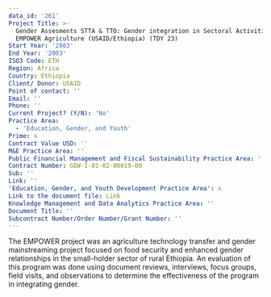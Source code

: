 ```yaml
---
data_id: '261'
Project Title: >-
  Gender Assesments STTA & TTO: Gender integration in Sectoral Activities:
  EMPOWER Agriculture (USAID/Ethiopia) (TDY 23)
Start Year: '2003'
End Year: '2003'
ISO3 Code: ETH
Region: Africa
Country: Ethiopia
Client/ Donor: USAID
Point of contact: ''
Email: ''
Phone: ''
Current Project? (Y/N): 'No'
Practice Area:
  - 'Education, Gender, and Youth'
Prime: x
Contract Value USD: ''
M&E Practice Area: ''
Public Financial Management and Fiscal Sustainability Practice Area: ''
Contract Number: GEW-I-01-02-00019-00
Sub: ''
Link: ''
'Education, Gender, and Youth Development Practice Area': x
Link to the document file: Link
Knowledge Management and Data Analytics Practice Area: ''
Document Title: ''
Subcontract Number/Order Number/Grant Number: ''
---
```

The EMPOWER project was an agriculture technology transfer and gender mainstreaming project focused on food security and enhanced gender relationships in the small-holder sector of rural Ethiopia. An evaluation of this program was done using document reviews, interviews, focus groups, field visits, and observations to determine the effectiveness of the program in integrating gender.